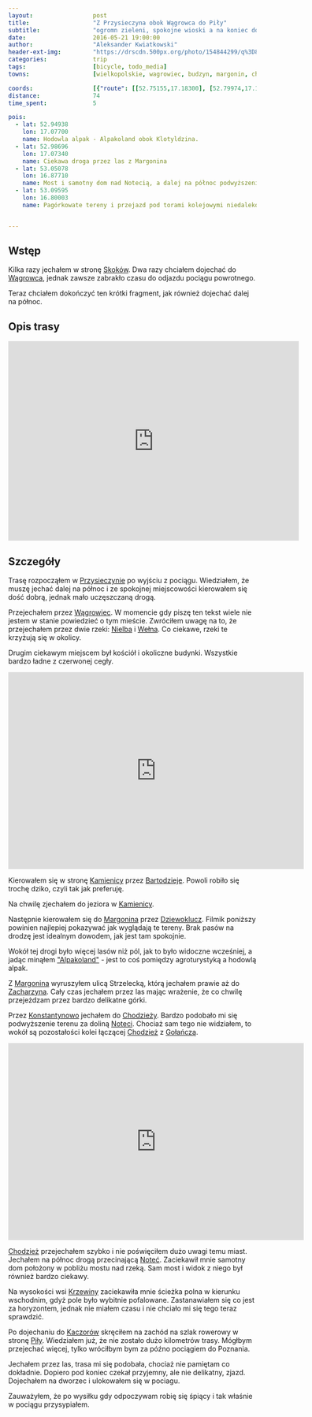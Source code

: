 ```yaml
---
layout:                 post
title:                  "Z Przysieczyna obok Wągrowca do Piły"
subtitle:               "ogromn zieleni, spokojne wioski a na koniec dolina Noteci i pagórki wokół Piły"
date:                   2016-05-21 19:00:00
author:                 "Aleksander Kwiatkowski"
header-ext-img:         "https://drscdn.500px.org/photo/154844299/q%3D80_m%3D2000/49042827933a0fcdb5f8b96759015cac"
categories:             trip
tags:                   [bicycle, todo_media]
towns:                  [wielkopolskie, wagrowiec, budzyn, margonin, chodziez, kaczory, pila]

coords:                 [{"route": [[52.75155,17.18300], [52.79974,17.19124], [52.80399,17.19674], [52.80773,17.19210], [52.80809,17.18867], [52.84175,17.17459], [52.87803,17.12043], [52.88088,17.11168], [52.88186,17.10678], [52.90998,17.07589], [52.90873,17.06704], [52.91852,17.07571], [52.92312,17.07056], [52.93383,17.07486], [52.96026,17.07305], [52.97008,17.07631], [52.97055,17.08078], [52.98057,17.08524], [52.98218,17.07983], [52.99540,17.06636], [53.00176,17.04790], [53.01048,17.04078], [53.01028,17.02748], [53.00847,17.01340], [53.01255,16.99821], [53.00398,16.96104], [53.00351,16.94851], [52.99509,16.91967], [53.00677,16.91049], [53.01255,16.91169], [53.02453,16.89384], [53.02664,16.88697], [53.05049,16.87727], [53.06524,16.87641], [53.07334,16.87298], [53.07556,16.87779], [53.09540,16.87779], [53.09700,16.88251], [53.10056,16.88268], [53.10241,16.84646], [53.09417,16.80560], [53.10195,16.78080], [53.10731,16.78998], [53.12431,16.79161], [53.14712,16.75119], [53.14331,16.74372]], "type": "bicycle"}]
distance:               74
time_spent:             5

pois:
  - lat: 52.94938
    lon: 17.07700
    name: Hodowla alpak - Alpakoland obok Klotyldzina.
  - lat: 52.98696
    lon: 17.07340
    name: Ciekawa droga przez las z Margonina
  - lat: 53.05078
    lon: 16.87710
    name: Most i samotny dom nad Notecią, a dalej na północ podwyższenie terenu
  - lat: 53.09595
    lon: 16.80003  
    name: Pagórkowate tereny i przejazd pod torami kolejowymi niedaleko Piły


---
```


[wiki-skoki]:            https://pl.wikipedia.org/wiki/Skoki_(powiat_w%C4%85growiecki)
[wiki-wagrowiec]:        https://pl.wikipedia.org/wiki/W%C4%85growiec
[wiki-przysieczyn]:      https://pl.wikipedia.org/wiki/Przysieczyn
[wiki-nielba]:           https://pl.wikipedia.org/wiki/Nielba
[wiki-welna]:            https://pl.wikipedia.org/wiki/We%C5%82na_(rzeka)
[wiki-kamienica]:        https://pl.wikipedia.org/wiki/Kamienica_(powiat_w%C4%85growiecki)
[wiki-bartodzieje]:      https://pl.wikipedia.org/wiki/Bartodzieje_(wojew%C3%B3dztwo_wielkopolskie)
[wiki-margonin]:         https://pl.wikipedia.org/wiki/Margonin
[wiki-dziewoklucz]:      ttps://pl.wikipedia.org/wiki/Dziewoklucz
[wiki-zacharzyn]:        https://pl.wikipedia.org/wiki/Zacharzyn
[wiki-konstantynowo]:    https://pl.wikipedia.org/wiki/Konstantynowo_(powiat_chodzieski)
[wiki-krzewina]:         https://pl.wikipedia.org/wiki/Krzewina_(powiat_pilski)
[wiki-kaczory]:          https://pl.wikipedia.org/wiki/Kaczory_(gmina)
[wiki-pila]:             https://pl.wikipedia.org/wiki/Pi%C5%82a_(miasto)
[wiki-chodziez]:         https://pl.wikipedia.org/wiki/Chodzie%C5%BC
[wiki-notec]:            https://pl.wikipedia.org/wiki/Note%C4%87
[wiki-golancz]:          https://pl.wikipedia.org/wiki/Go%C5%82a%C5%84cz

[alpakoland]:            http://alpakoland.pl/pl/index


Wstęp
-----

Kilka razy jechałem w stronę [Skoków][wiki-skoki]. Dwa razy chciałem dojechać
do [Wągrowca][wiki-wagrowiec], jednak zawsze zabrakło czasu do odjazdu pociągu
powrotnego.

Teraz chciałem dokończyć ten krótki fragment, jak również dojechać dalej na północ.

Opis trasy
----------

<iframe height='405' width='590' frameborder='0' allowtransparency='true' scrolling='no' src='https://www.strava.com/activities/583258728/embed/cb43359cc0e0cf82f98fca70bf734e95283f851e'></iframe>

Szczegóły
---------

Trasę rozpocząłem w [Przysieczynie][wiki-przysieczyn] po wyjściu z pociągu.
Wiedziałem, że muszę jechać dalej na północ i ze spokojnej miejscowości
kierowałem się dość dobrą, jednak mało uczęszczaną drogą.

Przejechałem przez [Wągrowiec][wiki-wagrowiec]. W momencie gdy piszę ten tekst
wiele nie jestem w stanie powiedzieć o tym mieście. Zwróciłem uwagę na to,
że przejechałem przez dwie rzeki: [Nielba][wiki-nielba] i [Wełna][wiki-welna].
Co ciekawe, rzeki te krzyżują się w okolicy.

Drugim ciekawym miejscem był kościół i okoliczne budynki. Wszystkie bardzo ładne
z czerwonej cegły.

<div class="vimeo"><iframe src='http://player.vimeo.com/video/169553899' width="600" height="400" frameborder="0" webkitAllowFullScreen mozallowfullscreen allowFullScreen> </iframe></div>

Kierowałem się w stronę [Kamienicy][wiki-kamienica] przez [Bartodzieje][wiki-bartodzieje].
Powoli robiło się trochę dziko, czyli tak jak preferuję.

Na chwilę zjechałem do jeziora w [Kamienicy][wiki-kamienica].

Następnie kierowałem się do [Margonina][wiki-margonin] przez [Dziewoklucz][wiki-dziewoklucz].
Filmik poniższy powinien najlepiej pokazywać jak wyglądają te tereny. Brak pasów na drodzę
jest idealnym dowodem, jak jest tam spokojnie.

Wokół tej drogi było więcej lasów niż pól, jak to było widoczne wcześniej, a jadąc
minąłem ["Alpakoland"][alpakoland] - jest to coś pomiędzy agroturystyką a hodowlą alpak.

Z [Margonina][wiki-margonin] wyruszyłem ulicą Strzelecką, którą jechałem
prawie aż do [Zacharzyna][wiki-zacharzyn]. Cały czas jechałem przez las mając
wrażenie, że co chwilę przejeżdzam przez bardzo delikatne górki.

Przez [Konstantynowo][wiki-konstantynowo] jechałem do [Chodzieży][wiki-chodziez].
Bardzo podobało mi się podwyższenie terenu za doliną [Noteci][wiki-notec].
Chociaż sam tego nie widziałem, to wokół są pozostałości kolei
łączącej [Chodzież][wiki-chodziez]
z [Gołańczą][wiki-golancz].

<div class="vimeo"><iframe src='http://player.vimeo.com/video/169553900' width="600" height="400" frameborder="0" webkitAllowFullScreen mozallowfullscreen allowFullScreen> </iframe></div>

[Chodzież][wiki-chodziez] przejechałem szybko i nie poświęciłem dużo
uwagi temu miast. Jechałem na północ drogą przecinającą
[Noteć][wiki-notec]. Zaciekawił mnie samotny dom położony w pobliżu mostu nad
rzeką. Sam most i widok z niego był również bardzo ciekawy.

Na wysokości wsi [Krzewiny][wiki-krzewina] zaciekawiła mnie ścieżka polna
w kierunku wschodnim, gdyż pole było wybitnie pofalowane. Zastanawiałem się
co jest za horyzontem, jednak nie miałem czasu i nie chciało mi się tego
teraz sprawdzić.

Po dojechaniu do [Kaczorów][wiki-kaczory] skręciłem na zachód na szlak rowerowy
w stronę [Piły][wiki-pila]. Wiedziałem już, że nie zostało dużo kilometrów trasy.
Mógłbym przejechać więcej, tylko wróciłbym bym za późno pociągiem do Poznania.

Jechałem przez las, trasa mi się podobała, chociaż nie pamiętam co dokładnie.
Dopiero pod koniec czekał przyjemny, ale nie delikatny, zjazd. Dojechałem na
dworzec i ulokowałem się w pociagu.

Zauważyłem, że po wysiłku gdy odpoczywam robię się śpiący i tak właśnie w pociągu
przysypiałem.
